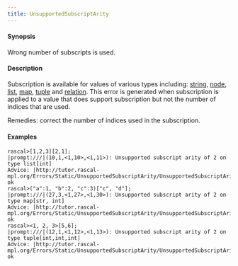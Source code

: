 ```yaml
---
title: UnsupportedSubscriptArity
---
```


#### Synopsis

Wrong number of subscripts is used. 

#### Description

Subscription is available for values of various types including: 
[string](../../Rascal/Expressions/Values/String/Subscription/index.md), 
[node](../../Rascal/Expressions/Values/Node/Subscription/index.md),
[list](../../Rascal/Expressions/Values/List/Subscription/index.md), 
[map](../../Rascal/Expressions/Values/Map/Subscription/index.md), 
[tuple](../../Rascal/Expressions/Values/Tuple/Subscription/index.md) and 
[relation](../../Rascal/Expressions/Values/Relation/Subscription/index.md).
This error is generated when subscription is applied to a value that does support subscription but not the number
of indices that are used.

Remedies: correct the number of indices used in the subscription.

#### Examples


```rascal-shell ,error
rascal>[1,2,3][2,1];
|prompt:///|(10,1,<1,10>,<1,11>): Unsupported subscript arity of 2 on type list[int]
Advice: |http://tutor.rascal-mpl.org/Errors/Static/UnsupportedSubscriptArity/UnsupportedSubscriptArity.html|
ok
rascal>("a":1, "b":2, "c":3)["c", "d"];
|prompt:///|(27,3,<1,27>,<1,30>): Unsupported subscript arity of 2 on type map[str, int]
Advice: |http://tutor.rascal-mpl.org/Errors/Static/UnsupportedSubscriptArity/UnsupportedSubscriptArity.html|
ok
rascal><1, 2, 3>[5,6];
|prompt:///|(12,1,<1,12>,<1,13>): Unsupported subscript arity of 2 on type tuple[int,int,int]
Advice: |http://tutor.rascal-mpl.org/Errors/Static/UnsupportedSubscriptArity/UnsupportedSubscriptArity.html|
ok
```


